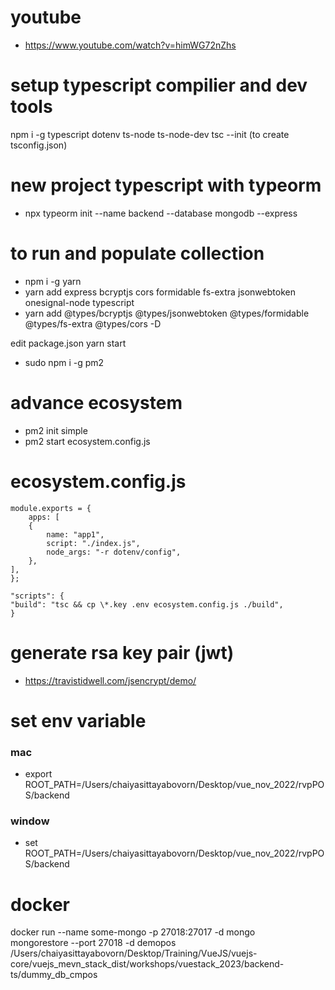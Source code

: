 # youtube

- https://www.youtube.com/watch?v=himWG72nZhs

# setup typescript compilier and dev tools

npm i -g typescript dotenv ts-node ts-node-dev
tsc --init (to create tsconfig.json)

# new project typescript with typeorm

- npx typeorm init --name backend --database mongodb --express

# to run and populate collection

- npm i -g yarn
- yarn add express bcryptjs cors formidable fs-extra jsonwebtoken onesignal-node typescript
- yarn add @types/bcryptjs @types/jsonwebtoken @types/formidable @types/fs-extra @types/cors -D

edit package.json
yarn start

- sudo npm i -g pm2

# advance ecosystem

- pm2 init simple
- pm2 start ecosystem.config.js

# ecosystem.config.js

```
module.exports = {
    apps: [
    {
        name: "app1",
        script: "./index.js",
        node_args: "-r dotenv/config",
    },
],
};

"scripts": {
"build": "tsc && cp \*.key .env ecosystem.config.js ./build",
}
```

# generate rsa key pair (jwt)

- https://travistidwell.com/jsencrypt/demo/

# set env variable

### mac

- export ROOT_PATH=/Users/chaiyasittayabovorn/Desktop/vue_nov_2022/rvpPOS/backend

### window

- set ROOT_PATH=/Users/chaiyasittayabovorn/Desktop/vue_nov_2022/rvpPOS/backend

# docker

docker run --name some-mongo -p 27018:27017 -d mongo  
 mongorestore --port 27018 -d demopos /Users/chaiyasittayabovorn/Desktop/Training/VueJS/vuejs-core/vuejs_mevn_stack_dist/workshops/vuestack_2023/backend-ts/dummy_db_cmpos
